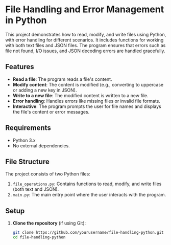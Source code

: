 # File Handling and Error Management in Python

This project demonstrates how to read, modify, and write files using Python, with error handling for different scenarios. It includes functions for working with both text files and JSON files. The program ensures that errors such as file not found, I/O issues, and JSON decoding errors are handled gracefully.

## Features

- **Read a file**: The program reads a file's content.
- **Modify content**: The content is modified (e.g., converting to uppercase or adding a new key in JSON).
- **Write to a new file**: The modified content is written to a new file.
- **Error handling**: Handles errors like missing files or invalid file formats.
- **Interactive**: The program prompts the user for file names and displays the file's content or error messages.

## Requirements

- Python 3.x
- No external dependencies.

## File Structure

The project consists of two Python files:

1. `file_operations.py`: Contains functions to read, modify, and write files (both text and JSON).
2. `main.py`: The main entry point where the user interacts with the program.

## Setup

1. **Clone the repository** (if using Git):
   ```bash
   git clone https://github.com/yourusername/file-handling-python.git
   cd file-handling-python
   
